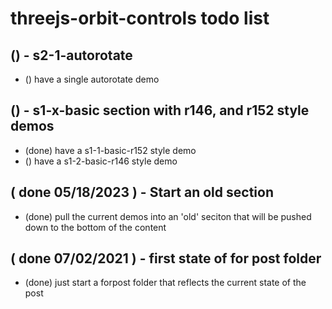 # threejs-orbit-controls todo list

## () - s2-1-autorotate
* () have a single autorotate demo

## () - s1-x-basic section with r146, and r152 style demos
* (done) have a s1-1-basic-r152 style demo
* () have a s1-2-basic-r146 style demo

## ( done 05/18/2023 ) - Start an old section
* (done) pull the current demos into an 'old' seciton that will be pushed down to the bottom of the content

## ( done 07/02/2021 ) - first state of for post folder
* (done) just start a forpost folder that reflects the current state of the post